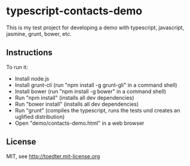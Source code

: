 typescript-contacts-demo
========================

This is my test project for developing a demo with typescript, javascript, jasmine, grunt, bower, etc.

Instructions
------------

To run it:
- Install node.js
- Install grunt-cli (run "npm install -g grunt-gli" in a command shell)
- Install bower (run "npm install -g bower" in a command shell)
- Run "npm install" (installs all dev dependencies)
- Run "bower install" (installs all dev dependencies)
- Run "grunt" (compiles the typescript, runs the tests und creates an uglified distribution)
- Open "demo/contacts-demo.html" in a web browser

License
-------

MIT, see http://toedter.mit-license.org

